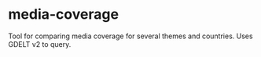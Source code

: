# media-coverage
Tool for comparing media coverage for several themes and countries. Uses GDELT v2 to query. 
